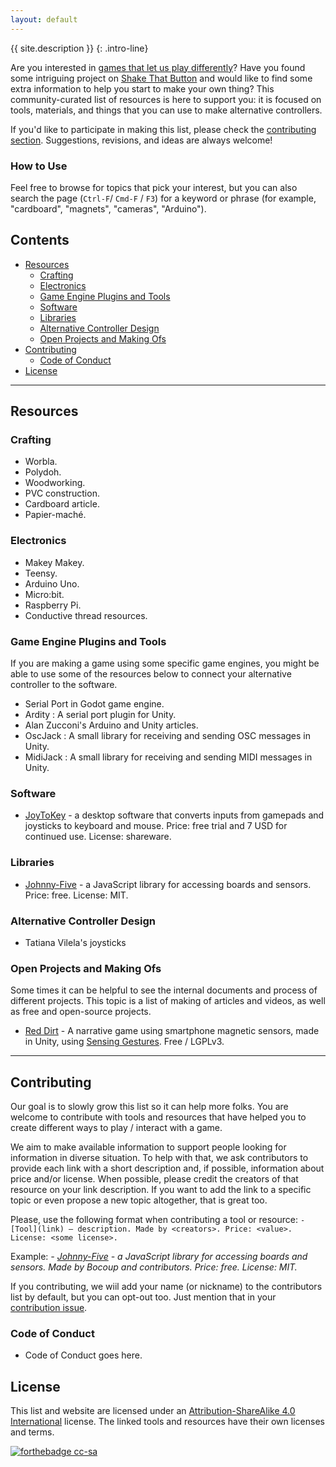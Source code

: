 ```yaml
---
layout: default
---
```


{{ site.description }}
{: .intro-line}

Are you interested in [games that let us play differently](http://shakethatbutton.com/about-alternative-controllers/)? Have you found some intriguing project on [Shake That Button](http://shakethatbutton.com/) and would like to find some extra information to help you start to make your own thing? This community-curated list of resources is here to support you: it is focused on tools, materials, and things that you can use to make alternative controllers.

If you'd like to participate in making this list, please check the [contributing section](#contributing). Suggestions, revisions, and ideas are always welcome!

### How to Use

Feel free to browse for topics that pick your interest, but you can also search the page (`Ctrl-F`/ `Cmd-F` / `F3`) for a keyword or phrase (for example, "cardboard", "magnets", "cameras", "Arduino").

## Contents <!-- omit in toc -->

- [Resources](#resources)
  - [Crafting](#crafting)
  - [Electronics](#electronics)
  - [Game Engine Plugins and Tools](#game-engine-plugins-and-tools)
  - [Software](#software)
  - [Libraries](#libraries)
  - [Alternative Controller Design](#alternative-controller-design)
  - [Open Projects and Making Ofs](#open-projects-and-making-ofs)
- [Contributing](#contributing)
  - [Code of Conduct](#code-of-conduct)
- [License](#license)

---

## Resources

### Crafting

- Worbla.
- Polydoh.
- Woodworking.
- PVC construction.
- Cardboard article.
- Papier-maché.

### Electronics

- Makey Makey.
- Teensy.
- Arduino Uno.
- Micro:bit.
- Raspberry Pi.
- Conductive thread resources.

### Game Engine Plugins and Tools

If you are making a game using some specific game engines, you might be able to use some of the resources below to connect your alternative controller to the software.

- Serial Port in Godot game engine.
- Ardity : A serial port plugin for Unity.
- Alan Zucconi's Arduino and Unity articles.
- OscJack : A small library for receiving and sending OSC messages in Unity.
- MidiJack : A small library for receiving and sending MIDI messages in Unity.

### Software

- [JoyToKey](https://joytokey.net/en/) - a desktop software that converts inputs from gamepads and joysticks to keyboard and mouse. Price: free trial and 7 USD for continued use. License: shareware.

### Libraries

- [Johnny-Five](http://johnny-five.io/) - a JavaScript library for accessing boards and sensors. Price: free. License: MIT.

### Alternative Controller Design

- Tatiana Vilela's joysticks

### Open Projects and Making Ofs

Some times it can be helpful to see the internal documents and process of different projects. This topic is a list of making of articles and videos, as well as free and open-source projects.

- [Red Dirt](https://github.com/enricllagostera/RedDirt) - A narrative game using smartphone magnetic sensors, made in Unity, using [Sensing Gestures](https://github.com/enricllagostera/SensingGestures). Free / LGPLv3.

---

## Contributing

Our goal is to slowly grow this list so it can help more folks. You are welcome to contribute with tools and resources that have helped you to create different ways to play / interact with a game.

We aim to make available information to support people looking for information in diverse situation. To help with that, we ask contributors to provide each link with a short description and, if possible, information about price and/or license. When possible, please credit the creators of that resource on your link description. If you want to add the link to a specific topic or even propose a new topic altogether, that is great too.

Please, use the following format when contributing a tool or resource: `- [Tool](link) — description. Made by <creators>. Price: <value>. License: <some license>.`

Example: _- [Johnny-Five](http://johnny-five.io/) - a JavaScript library for accessing boards and sensors. Made by Bocoup and contributors. Price: free. License: MIT._

If you contributing, we wiil add your name (or nickname) to the contributors list by default, but you can opt-out too. Just mention that in your [contribution issue]().

### Code of Conduct

- Code of Conduct goes here.

## License

This list and website are licensed under an [Attribution-ShareAlike 4.0 International](https://creativecommons.org/licenses/by-sa/4.0) license. The linked tools and resources have their own licenses and terms.

[![forthebadge cc-sa](http://ForTheBadge.com/images/badges/cc-sa.svg)](https://creativecommons.org/licenses/by-sa/4.0)